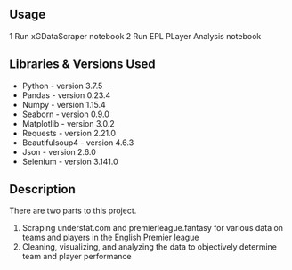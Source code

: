 ## Usage
1 Run xGDataScraper notebook
2 Run EPL PLayer Analysis notebook


## Libraries & Versions Used
* Python - version 3.7.5
* Pandas - version 0.23.4
* Numpy - version 1.15.4
* Seaborn - version 0.9.0
* Matplotlib - version 3.0.2
* Requests - version 2.21.0
* Beautifulsoup4 - version 4.6.3
* Json - version 2.6.0
* Selenium - version 3.141.0


## Description
There are two parts to this project.
1) Scraping understat.com and premierleague.fantasy for various data on teams and players in the English Premier league
2) Cleaning, visualizing, and analyzing the data to objectively determine team and player performance
